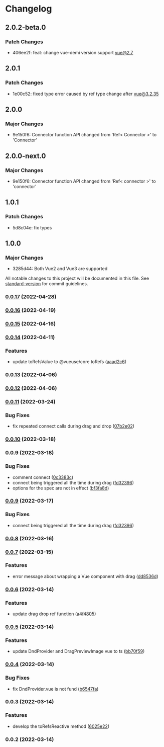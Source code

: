 # Changelog

## 2.0.2-beta.0

### Patch Changes

- 406ee2f: feat: change vue-demi version support vue@2.7

## 2.0.1

### Patch Changes

- 1e00c52: fixed type error caused by ref type change after vue@3.2.35

## 2.0.0

### Major Changes

- 9e150f6: Connector function API changed from 'Ref< Connector >' to 'Connector'

## 2.0.0-next.0

### Major Changes

- 9e150f6: Connector function API changed from 'Ref< connector >' to 'connector'

## 1.0.1

### Patch Changes

- 5d8c04e: fix types

## 1.0.0

### Major Changes

- 3285d44: Both Vue2 and Vue3 are supported

All notable changes to this project will be documented in this file. See [standard-version](https://github.com/conventional-changelog/standard-version) for commit guidelines.

### [0.0.17](https://github.com/hcg1023/vue3-dnd/compare/v0.0.16...v0.0.17) (2022-04-28)

### [0.0.16](https://github.com/hcg1023/vue3-dnd/compare/v0.0.15...v0.0.16) (2022-04-19)

### [0.0.15](https://github.com/hcg1023/vue3-dnd/compare/v0.0.14...v0.0.15) (2022-04-16)

### [0.0.14](https://github.com/hcg1023/vue3-dnd/compare/v0.0.13...v0.0.14) (2022-04-11)

### Features

- update toRefsValue to @vueuse/core toRefs ([aaad2c6](https://github.com/hcg1023/vue3-dnd/commit/aaad2c6614631df4b6bc08d15546a686b8163baf))

### [0.0.13](https://github.com/hcg1023/vue3-dnd/compare/v0.0.12...v0.0.13) (2022-04-06)

### [0.0.12](https://github.com/hcg1023/vue3-dnd/compare/v0.0.11...v0.0.12) (2022-04-06)

### [0.0.11](https://github.com/hcg1023/vue3-dnd/compare/v0.0.10...v0.0.11) (2022-03-24)

### Bug Fixes

- fix repeated connect calls during drag and drop ([07b2e02](https://github.com/hcg1023/vue3-dnd/commit/07b2e028174d9df170309ad51d2d6dc8898ed753))

### [0.0.10](https://github.com/hcg1023/vue3-dnd/compare/v0.0.9...v0.0.10) (2022-03-18)

### [0.0.9](https://github.com/hcg1023/vue3-dnd/compare/v0.0.8...v0.0.9) (2022-03-18)

### Bug Fixes

- comment connect ([0c3383c](https://github.com/hcg1023/vue3-dnd/commit/0c3383cbe90b9902818bca0aedcc9cdcd95e15e4))
- connect being triggered all the time during drag ([fd32396](https://github.com/hcg1023/vue3-dnd/commit/fd32396064c610cb1f74b2a8378ee3fb786aefd1))
- options for the spec are not in effect ([bf3fa8d](https://github.com/hcg1023/vue3-dnd/commit/bf3fa8d1e9e5248e338e17472c9cd07efd2a0f17))

### [0.0.9](https://github.com/hcg1023/vue3-dnd/compare/v0.0.8...v0.0.9) (2022-03-17)

### Bug Fixes

- connect being triggered all the time during drag ([fd32396](https://github.com/hcg1023/vue3-dnd/commit/fd32396064c610cb1f74b2a8378ee3fb786aefd1))

### [0.0.8](https://github.com/hcg1023/vue3-dnd/compare/v0.0.7...v0.0.8) (2022-03-16)

### [0.0.7](https://github.com/hcg1023/vue3-dnd/compare/v0.0.6...v0.0.7) (2022-03-15)

### Features

- error message about wrapping a Vue component with drag ([dd8536d](https://github.com/hcg1023/vue3-dnd/commit/dd8536d63d8776272b943be7818419599109fb54))

### [0.0.6](https://github.com/hcg1023/vue3-dnd/compare/v0.0.5...v0.0.6) (2022-03-14)

### Features

- update drag drop ref function ([a4f4805](https://github.com/hcg1023/vue3-dnd/commit/a4f4805e6ceb9971c0ec34696d3f30ec6f93cd46))

### [0.0.5](https://github.com/hcg1023/vue3-dnd/compare/v0.0.4...v0.0.5) (2022-03-14)

### Features

- update DndProvider and DragPreviewImage vue to ts ([bb70f59](https://github.com/hcg1023/vue3-dnd/commit/bb70f59f6b0fd1fcc8dd52a28699fa9c0456fc3a))

### [0.0.4](https://github.com/hcg1023/vue3-dnd/compare/v0.0.3...v0.0.4) (2022-03-14)

### Bug Fixes

- fix DndProvider.vue is not fund ([b6547fa](https://github.com/hcg1023/vue3-dnd/commit/b6547fa64c37ebc8ce5f9184f0680cbab95483c7))

### [0.0.3](https://github.com/hcg1023/vue3-dnd/compare/v0.0.2...v0.0.3) (2022-03-14)

### Features

- develop the toRefsReactive method ([6025e22](https://github.com/hcg1023/vue3-dnd/commit/6025e222dcf60d9c7a2bcadea309e3e65d6b12ca))

### 0.0.2 (2022-03-14)
